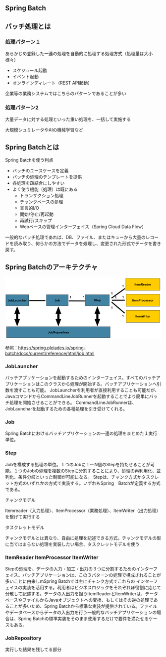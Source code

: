 ## Spring Batch

## バッチ処理とは

### 処理パターン１

あらかじめ登録した一連の処理を自動的に処理する処理方式（処理量は大小様々）

- スケジュール起動
- イベント起動
- オンラインディレート（REST API起動）

企業等の業務システムではこちらのパターンであることが多い

### 処理パターン2

大量データに対する処理といった重い処理を、一括して実施する

大規模シュミレータやAIの機械学習など


## Spring Batchとは

Spring Batchを使う利点

- バッチのユースケースを定義
- バッチの処理のテンプレートを提供
- 各処理を疎結合にしやすい
- よく使う機能（処理）は既にある
  - トランザクション処理
  - チャンクベースの処理
  - 宣言的I/O
  - 開始/停止/再起動
  - 再試行/スキップ
  - Webベースの管理インターフェイス（Spring Cloud Data Flow）

一般的なバッチ処理であれば、DB、ファイル、またはキューから大量のレコードを読み取り、何らかの方法でデータを処理し、変更された形式でデータを書き戻す。



## Spring Batchのアーキテクチャ

![Spring Batchアーキテクチャ](https://github.com/RyoyaToba/TIL/blob/main/documents/spring-batch-reference-model.png)

参照：https://spring.pleiades.io/spring-batch/docs/current/reference/html/job.html

### JobLauncher

バッチアプリケーションを起動するためのインターフェイス。すべてのバッチアプリケーションはこのクラスから処理が開始する。バッチアプリケーションへ引数を渡すことも可能。
JobLauncherを利用者が直接利用することも可能だが、JavaコマンドからCommandLineJobRunnerを起動することでより簡単にバッチ処理を開始させることができる。
CommandLineJobRunnerは、JobLauncharを起動するための各種処理を引き受けてくれる。

### Job

Spring Batchにおけるバッチアプリケーションの一連の処理をまとめた１実行単位。

### Step

Jobを構成する処理の単位。１つのJobに１〜N個のStepを持たせることが可能。１つのJobの処理を複数のStepに分割することにより、処理の再利用化、並列化、条件分岐といった制御が可能になる。
Stepは、チャンク方式かタスクレット方式のいずれかの方式で実装する。いずれもSpring　Batchが定義する方式である。

チャンクモデル

Itemreader（入力処理）、ItemProcessor（業務処理）、ItemWriter（出力処理）を繋げて実行する

タスクレットモデル

チャンクモデルとは異なり、自由に処理を記述できる方式。チャンクモデルの型に当てはまらない処理を実装したい場合、タスクレットモデルを使う

### ItemReader ItemProcessor ItemWriter

Stepの処理を、データの入力・加工・出力の３つに分割するためのインターフェイス。バッチアプリケーションは、この３パターンの処理で構成されることが多いことに由来しmSpring Batchでは主にチャンク方式でこれらの
インターフェイスの実装を活用する。利用者はビジネスロジックをそれぞれぼ役割に応じて分散して記述する。データの入出力を担うItemReaderとItemWriterは、データベースやファイルからJavaオブジェクトへの変換、もしくはその逆の処理であることが多いため、Spring Batchから標準な実装が提供されている。ファイルやデータベースからデータの入出力を行う一般的なバッチアプリケーションの場合は、Spring Batchの標準実装をそのまま使用するだけで要件を満たせるケースもある。

### JobRepository

実行した結果を残してる部分

